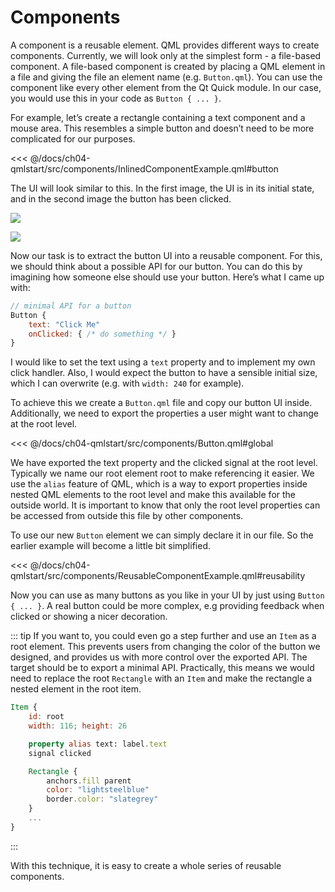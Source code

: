 # Components

A component is a reusable element. QML provides different ways to create components. Currently, we will look only at the simplest form - a file-based component. A file-based component is created by placing a QML element in a file and giving the file an element name (e.g. `Button.qml`). You can use the component like every other element from the Qt Quick module. In our case, you would use this in your code as `Button { ... }`.

For example, let’s create a rectangle containing a text component and a mouse area. This resembles a simple button and doesn’t need to be more complicated for our purposes.

<<< @/docs/ch04-qmlstart/src/components/InlinedComponentExample.qml#button

The UI will look similar to this. In the first image, the UI is in its initial state, and in the second image the button has been clicked.

![](./assets/button_waiting.png)

![](./assets/button_clicked.png)


Now our task is to extract the button UI into a reusable component. For this, we should think about a possible API for our button. You can do this by imagining how someone else should use your button. Here’s what I came up with:

```qml
// minimal API for a button
Button {
    text: "Click Me"
    onClicked: { /* do something */ }
}
```

I would like to set the text using a `text` property and to implement my own click handler. Also, I would expect the button to have a sensible initial size, which I can overwrite (e.g. with `width: 240` for example).

To achieve this we create a `Button.qml` file and copy our button UI inside. Additionally, we need to export the properties a user might want to change at the root level.

<<< @/docs/ch04-qmlstart/src/components/Button.qml#global

We have exported the text property and the clicked signal at the root level. Typically we name our root element root to make referencing it easier. We use the `alias` feature of QML, which is a way to export properties inside nested QML elements to the root level and make this available for the outside world. It is important to know that only the root level properties can be accessed from outside this file by other components.

To use our new `Button` element we can simply declare it in our file. So the earlier example will become a little bit simplified.

<<< @/docs/ch04-qmlstart/src/components/ReusableComponentExample.qml#reusability

Now you can use as many buttons as you like in your UI by just using `Button { ... }`. A real button could be more complex, e.g providing feedback when clicked or showing a nicer decoration.

::: tip
If you want to, you could even go a step further and use an `Item` as a root element. This prevents users from changing the color of the button we designed, and provides us with more control over the exported API. The target should be to export a minimal API. Practically, this means we would need to replace the root `Rectangle` with an `Item` and make the rectangle a nested element in the root item.

```qml
Item {
    id: root
    width: 116; height: 26

    property alias text: label.text
    signal clicked

    Rectangle {
        anchors.fill parent
        color: "lightsteelblue"
        border.color: "slategrey"
    }
    ...
}
```
:::

With this technique, it is easy to create a whole series of reusable components.

